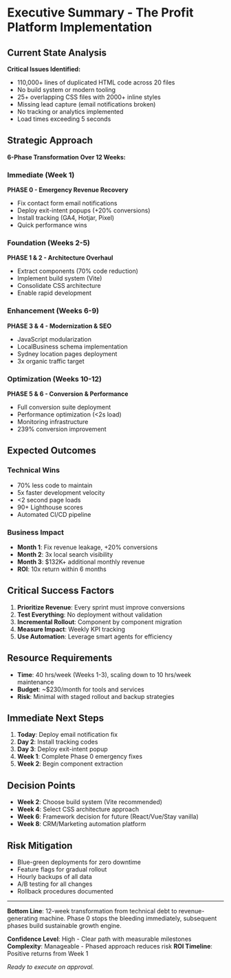# Executive Summary - The Profit Platform Implementation

## Current State Analysis
**Critical Issues Identified:**
- 110,000+ lines of duplicated HTML code across 20 files
- No build system or modern tooling
- 25+ overlapping CSS files with 2000+ inline styles
- Missing lead capture (email notifications broken)
- No tracking or analytics implemented
- Load times exceeding 5 seconds

## Strategic Approach
**6-Phase Transformation Over 12 Weeks:**

### Immediate (Week 1)
**PHASE 0 - Emergency Revenue Recovery**
- Fix contact form email notifications
- Deploy exit-intent popups (+20% conversions)
- Install tracking (GA4, Hotjar, Pixel)
- Quick performance wins

### Foundation (Weeks 2-5)
**PHASE 1 & 2 - Architecture Overhaul**
- Extract components (70% code reduction)
- Implement build system (Vite)
- Consolidate CSS architecture
- Enable rapid development

### Enhancement (Weeks 6-9)
**PHASE 3 & 4 - Modernization & SEO**
- JavaScript modularization
- LocalBusiness schema implementation
- Sydney location pages deployment
- 3x organic traffic target

### Optimization (Weeks 10-12)
**PHASE 5 & 6 - Conversion & Performance**
- Full conversion suite deployment
- Performance optimization (<2s load)
- Monitoring infrastructure
- 239% conversion improvement

## Expected Outcomes

### Technical Wins
- 70% less code to maintain
- 5x faster development velocity
- <2 second page loads
- 90+ Lighthouse scores
- Automated CI/CD pipeline

### Business Impact
- **Month 1**: Fix revenue leakage, +20% conversions
- **Month 2**: 3x local search visibility
- **Month 3**: $132K+ additional monthly revenue
- **ROI**: 10x return within 6 months

## Critical Success Factors
1. **Prioritize Revenue**: Every sprint must improve conversions
2. **Test Everything**: No deployment without validation
3. **Incremental Rollout**: Component by component migration
4. **Measure Impact**: Weekly KPI tracking
5. **Use Automation**: Leverage smart agents for efficiency

## Resource Requirements
- **Time**: 40 hrs/week (Weeks 1-3), scaling down to 10 hrs/week maintenance
- **Budget**: ~$230/month for tools and services
- **Risk**: Minimal with staged rollout and backup strategies

## Immediate Next Steps
1. **Today**: Deploy email notification fix
2. **Day 2**: Install tracking codes
3. **Day 3**: Deploy exit-intent popup
4. **Week 1**: Complete Phase 0 emergency fixes
5. **Week 2**: Begin component extraction

## Decision Points
- **Week 2**: Choose build system (Vite recommended)
- **Week 4**: Select CSS architecture approach
- **Week 6**: Framework decision for future (React/Vue/Stay vanilla)
- **Week 8**: CRM/Marketing automation platform

## Risk Mitigation
- Blue-green deployments for zero downtime
- Feature flags for gradual rollout
- Hourly backups of all data
- A/B testing for all changes
- Rollback procedures documented

---

**Bottom Line**: 12-week transformation from technical debt to revenue-generating machine. Phase 0 stops the bleeding immediately, subsequent phases build sustainable growth engine.

**Confidence Level**: High - Clear path with measurable milestones
**Complexity**: Manageable - Phased approach reduces risk
**ROI Timeline**: Positive returns from Week 1

*Ready to execute on approval.*